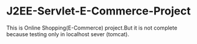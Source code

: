 # J2EE-Servlet-E-Commerce-Project
This is Online Shopping(E-Commerce) project.But it is not complete because testing only in localhost sever (tomcat).
